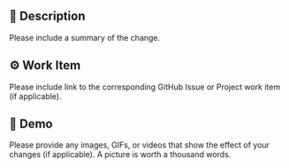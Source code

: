## :pencil: Description
Please include a summary of the change.

## :gear: Work Item
Please include link to the corresponding GitHub Issue or Project work item (if applicable).

## :movie_camera: Demo
Please provide any images, GIFs, or videos that show the effect of your changes (if applicable). A picture is worth a thousand words.